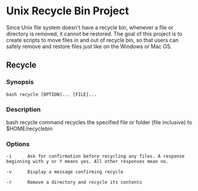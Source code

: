 # Unix Recycle Bin Project
Since Unix file system doesn't have a recycle bin, whenever a file or directory is removed, it cannot be restored. The goal of this project is to create scripts to move files in and out of recycle bin, so that users can safely remove and restore files just like on the Windows or Mac OS.

## Recycle
### Synopsis
```
bash recycle [OPTION]... [FILE]...
```
### Description
bash recycle command recycles the specified file or folder (file inclusive) to $HOME/recyclebin

### Options
```
-i		Ask for confirmation before recycling any files. A response beginning with y or Y means yes. All other responses mean no.

-v		Display a message confirming recycle

-r		Remove a directory and recycle its contents
```
